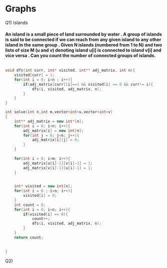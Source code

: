 <h1>Graphs</h1>

Q1) Islands

#### An island is a small piece of land surrounded by water . A group of islands is said to be connected if we can reach from any given island to any other island in the same group . Given N islands (numbered from 1 to N) and two lists of size M (u and v) denoting island u[i] is connected to island v[i] and vice versa . Can you count the number of connected groups of islands.

```c++

void dfs(int curr, int* visited, int** adj_matrix, int n){
    visited[curr] = 1;
    for(int i = 0; i<n ; i++){
        if(adj_matrix[curr][i]==1 && visited[i] == 0 && curr!= i){
            dfs(i, visited, adj_matrix, n);
        }
    }
}

int solve(int n,int m,vector<int>u,vector<int>v)
{
	int** adj_matrix = new int*[n];
    for(int i = 0; i<n; i++){
        adj_matrix[i] = new int[n];
        for(int j = 0; j<n; j++){
            adj_matrix[i][j] = 0;
        }
    }
    
    for(int i = 0; i<m; i++){
        adj_matrix[u[i]-1][v[i]-1] = 1;
        adj_matrix[v[i]-1][u[i]-1] = 1;
    }
   

    int* visited = new int[n];
    for(int i = 0 ; i<n; i++){
        visited[i] = 0;
    }
    int count = 0;
    for(int i = 0; i<n; i++){
        if(visited[i] == 0){
            count++;
            dfs(i, visited, adj_matrix, n);
        }
    }
    return count;
    
    
}

```

Q2) 

